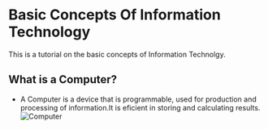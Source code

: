 # Basic Concepts Of Information Technology
This is a tutorial on the basic concepts of Information Technolgy.

## What is a Computer? 
+ A Computer is a device that is programmable, used for production and processing of information.It is eficient in storing and calculating results.
![Computer](https://www.google.com/url?sa=i&source=images&cd=&ved=2ahUKEwi_9OL4t5HiAhWImeAKHXAcBcsQjRx6BAgBEAU&url=https%3A%2F%2Fen.wikipedia.org%2Fwiki%2FDesktop_computer&psig=AOvVaw2jcpOHQxIRRUA428l-FepS&ust=1557593977360273)
